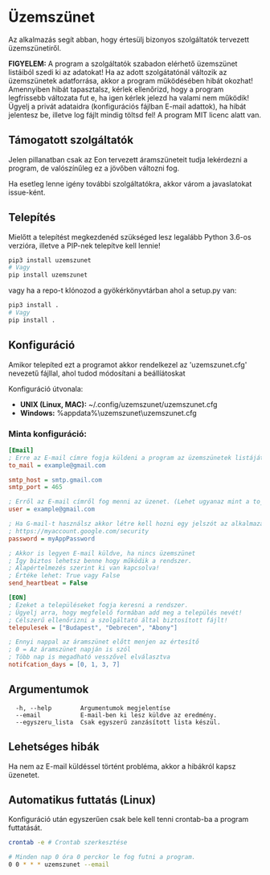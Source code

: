 # Üzemszünet
Az alkalmazás segít abban, hogy értesülj bizonyos szolgáltatók tervezett üzemszünetiről.

**FIGYELEM:** A program a szolgáltatók szabadon elérhető üzemszünet listáiból szedi ki az adatokat! Ha az adott szolgátatónál változik az üzemszünetek adatforrása, akkor a program működésében hibát okozhat! Amennyiben hibát tapasztalsz, kérlek ellenőrizd, hogy a program legfrissebb változata fut e, ha igen kérlek jelezd ha valami nem működik! Ügyelj a privát adataidra (konfigurációs fájlban E-mail adattok), ha hibát jelentesz be, illetve log fájlt mindig töltsd fel! A program MIT licenc alatt van.

## Támogatott szolgáltatók
Jelen pillanatban csak az Eon tervezett áramszüneteit tudja lekérdezni a program, de valószínűleg ez a jövőben változni fog.

Ha esetleg lenne igény további szolgáltatókra, akkor várom a javaslatokat issue-ként.

## Telepítés 
Mielőtt a telepítést megkezdenéd szükséged lesz legalább Python 3.6-os verzióra, illetve a PIP-nek telepítve kell lennie!

```bash
pip3 install uzemszunet
# Vagy
pip install uzemszunet
```

vagy ha a repo-t klónozod a gyökérkönyvtárban ahol a setup.py van:
```bash 
pip3 install .
# Vagy
pip install .
```

## Konfiguráció
Amikor telepíted ezt a programot akkor rendelkezel az 'uzemszunet.cfg' nevezetű fájllal, ahol tudod módosítani a beállíátoskat

Konfiguráció útvonala:

- **UNIX (Linux, MAC):** ~/.config/uzemszunet/uzemszunet.cfg
- **Windows:** %appdata%\uzemszunet\uzemszunet.cfg


### Minta konfiguráció:
```ini
[Email]
; Erre az E-mail címre fogja küldeni a program az üzemszünetek listáját!
to_mail = example@gmail.com

smtp_host = smtp.gmail.com
smtp_port = 465

; Erről az E-mail címről fog menni az üzenet. (Lehet ugyanaz mint a to_mail!)
user = example@gmail.com

; Ha G-mail-t használsz akkor létre kell hozni egy jelszót az alkalmazáshoz!
; https://myaccount.google.com/security
password = myAppPassword

; Akkor is legyen E-mail küldve, ha nincs üzemszünet
; Így biztos lehetsz benne hogy működik a rendszer.
; Alapértelmezés szerint ki van kapcsolva!
; Értéke lehet: True vagy False
send_heartbeat = False

[EON]
; Ezeket a településeket fogja keresni a rendszer.
; Ügyelj arra, hogy megfelelő formában add meg a település nevét!
; Célszerű ellenőrizni a szolgáltató által biztosított fájlt!
telepulesek = ["Budapest", "Debrecen", "Abony"]

; Ennyi nappal az áramszünet előtt menjen az értesítő
; 0 = Az áramszünet napján is szól
; Több nap is megadható vesszővel elválasztva
notifcation_days = [0, 1, 3, 7]
```
## Argumentumok
```
  -h, --help        Argumentumok megjelentíse
  --email           E-mail-ben ki lesz küldve az eredmény.
  --egyszeru_lista  Csak egyszerű zanzásított lista készül.
```

## Lehetséges hibák
Ha nem az E-mail küldéssel történt probléma, akkor a hibákról kapsz üzenetet.

## Automatikus futtatás (Linux)
Konfiguráció után egyszerűen csak bele kell tenni crontab-ba a program futtatását. 

```bash
crontab -e # Crontab szerkesztése
```

```bash
# Minden nap 0 óra 0 perckor le fog futni a program.
0 0 * * * uzemszunet --email
```
